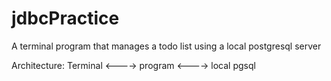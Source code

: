 # jdbcPractice

A terminal program that manages a todo list using a local postgresql server

Architecture: Terminal <----> program <----> local pgsql
